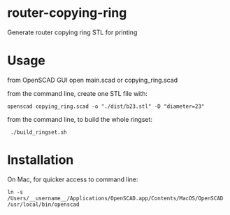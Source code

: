 # router-copying-ring
 Generate router copying ring STL for printing

# Usage

from OpenSCAD GUI open main.scad or copying_ring.scad

from the command line, create one STL file with:

```
openscad copying_ring.scad -o "./dist/b23.stl" -D "diameter=23"
```

from the command line, to build the whole ringset:

```
 ./build_ringset.sh  
```


# Installation

On Mac, for quicker access to command line:

```
ln -s /Users/__username__/Applications/OpenSCAD.app/Contents/MacOS/OpenSCAD /usr/local/bin/openscad
```